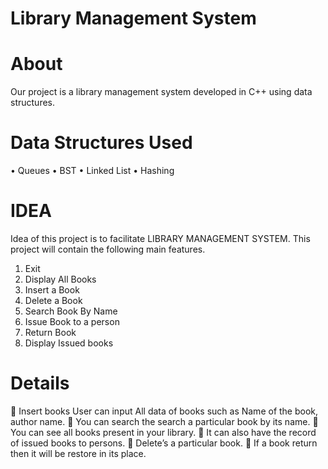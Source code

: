 # Library Management System
# About
Our project is a library management system developed in C++ using data structures.

# Data Structures Used
• Queues • BST • Linked List • Hashing

# IDEA 
Idea of this project is to facilitate LIBRARY MANAGEMENT
SYSTEM. This project will contain the following main features.
1. Exit
2. Display All Books
3. Insert a Book
4. Delete a Book
5. Search Book By Name
6. Issue Book to a person
7. Return Book
8. Display Issued books

# Details
 Insert books
User can input All data of books such as Name of the book,
author name.
 You can search the search a particular book by its name.
 You can see all books present in your library.
 It can also have the record of issued books to persons.
 Delete’s a particular book.
 If a book return then it will be restore in its place.
